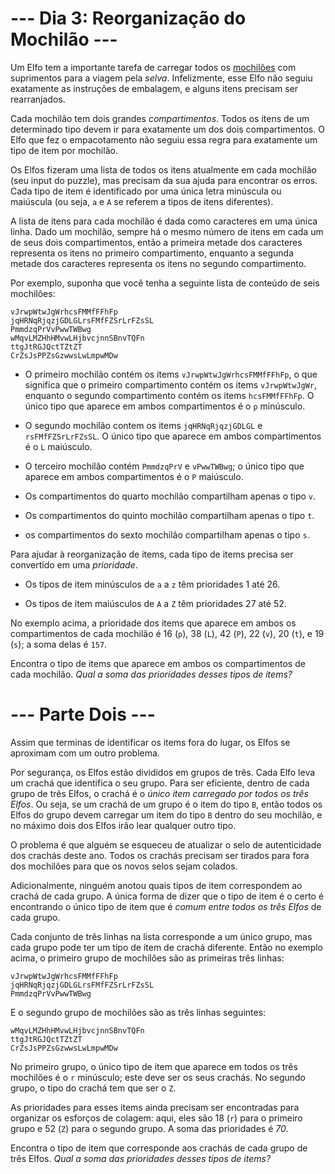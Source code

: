 # --- Dia 3: Reorganização do Mochilão ---

Um Elfo tem a importante tarefa de carregar todos os [mochilões](https://pt.wikipedia.org/wiki/Mochila) com suprimentos para a viagem pela *selva*. Infelizmente, esse Elfo não seguiu exatamente as instruções de embalagem, e alguns itens precisam ser rearranjados.

Cada mochilão tem dois grandes *compartimentos*. Todos os itens de um determinado tipo devem ir para exatamente um dos dois compartimentos. O Elfo que fez o empacotamento não seguiu essa regra para exatamente um tipo de item por mochilão.

Os Elfos fizeram uma lista de todos os itens atualmente em cada mochilão (seu input do puzzle), mas precisam da sua ajuda para encontrar os erros. Cada tipo de item é identificado por uma única letra minúscula ou maiúscula (ou seja, `a` e `A` se referem a tipos de itens diferentes).

A lista de itens para cada mochilão é dada como caracteres em uma única linha. Dado um mochilão, sempre há o mesmo número de itens em cada um de seus dois compartimentos, então a primeira metade dos caracteres representa os itens no primeiro compartimento, enquanto a segunda metade dos caracteres representa os itens no segundo compartimento.

Por exemplo, suponha que você tenha a seguinte lista de conteúdo de seis mochilões:

```
vJrwpWtwJgWrhcsFMMfFFhFp
jqHRNqRjqzjGDLGLrsFMfFZSrLrFZsSL
PmmdzqPrVvPwwTWBwg
wMqvLMZHhHMvwLHjbvcjnnSBnvTQFn
ttgJtRGJQctTZtZT
CrZsJsPPZsGzwwsLwLmpwMDw

```


 - O primeiro mochilão contém os items `vJrwpWtwJgWrhcsFMMfFFhFp`, o que significa que o primeiro compartimento contém os items `vJrwpWtwJgWr`, enquanto o segundo compartimento contém os items `hcsFMMfFFhFp`. O único tipo que aparece em ambos compartimentos é o `p` minúsculo.

 - O segundo mochilão contem os items `jqHRNqRjqzjGDLGL` e `rsFMfFZSrLrFZsSL`. O único tipo que aparece em ambos compartimentos é o `L` maiúsculo.

 - O terceiro mochilão contém `PmmdzqPrV` e `vPwwTWBwg`; o único tipo que aparece em ambos compartimentos é o `P` maiúsculo.

 - Os compartimentos do quarto mochilão compartilham apenas o tipo `v`.

 - Os compartimentos do quinto mochilão compartilham apenas o tipo `t`.

 - os compartimentos do sexto mochilão compartilham apenas o tipo `s`.


Para ajudar à reorganização de items, cada tipo de items precisa ser convertido em uma *prioridade*.


 - Os tipos de item minúsculos de `a` a `z` têm prioridades 1 até 26.

 - Os tipos de item maiúsculos de `A` a `Z` têm prioridades 27 até 52.


No exemplo acima, a prioridade dos items que aparece em ambos os compartimentos de cada mochilão é 16 (`p`), 38 (`L`), 42 (`P`), 22 (`v`), 20 (`t`), e 19 (`s`); a soma delas é `157`.

Encontra o tipo de items que aparece em ambos os compartimentos de cada mochilão. *Qual a soma das prioridades desses tipos de items?*

# --- Parte Dois ---

Assim que terminas de identificar os items fora do lugar, os Elfos se aproximam com um outro problema.

Por segurança, os Elfos estão divididos em grupos de três. Cada Elfo leva um crachá que identifica o seu grupo. Para ser eficiente, dentro de cada grupo de três Elfos, o crachá é o *único item carregado por todos os três Elfos*. Ou seja, se um crachá de um grupo é o item do tipo `B`, então todos os Elfos do grupo devem carregar um item do tipo `B` dentro do seu mochilão, e no máximo dois dos Elfos irão lear qualquer outro tipo.

O problema é que alguém se esqueceu de atualizar o selo de autenticidade dos crachás deste ano. Todos os crachás precisam ser tirados para fora dos mochilões para que os novos selos sejam colados.

Adicionalmente, ninguém anotou quais tipos de item correspondem ao crachá de cada grupo. A única forma de dizer que o tipo de item é o certo é encontrando o único tipo de item que é *comum entre todos os três Elfos* de cada grupo.

Cada conjunto de três linhas na lista corresponde a um único grupo, mas cada grupo pode ter um tipo de item de crachá diferente. Então no exemplo acima, o primeiro grupo de mochilões são as primeiras três linhas:

```
vJrwpWtwJgWrhcsFMMfFFhFp
jqHRNqRjqzjGDLGLrsFMfFZSrLrFZsSL
PmmdzqPrVvPwwTWBwg

```

E o segundo grupo de mochilões são as três linhas seguintes:

```
wMqvLMZHhHMvwLHjbvcjnnSBnvTQFn
ttgJtRGJQctTZtZT
CrZsJsPPZsGzwwsLwLmpwMDw

```

No primeiro grupo, o único tipo de item que aparece em todos os três mochilões é o `r` minúsculo; este deve ser os seus crachás. No segundo grupo, o tipo do crachá tem que ser o `Z`.

As prioridades para esses items ainda precisam ser encontradas para organizar os esforços de colagem: aqui, eles são 18 (`r`) para o primeiro grupo e 52 (`Z`) para o segundo grupo. A soma das prioridades é *70*.

Encontra o tipo de item que corresponde aos crachás de cada grupo de três Elfos. *Qual a soma das prioridades desses tipos de items?*

